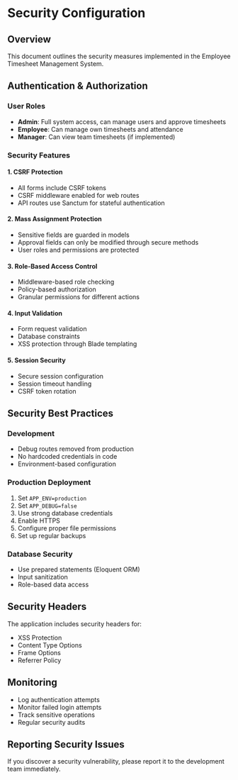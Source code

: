 # Security Configuration

## Overview
This document outlines the security measures implemented in the Employee Timesheet Management System.

## Authentication & Authorization

### User Roles
- **Admin**: Full system access, can manage users and approve timesheets
- **Employee**: Can manage own timesheets and attendance
- **Manager**: Can view team timesheets (if implemented)

### Security Features

#### 1. CSRF Protection
- All forms include CSRF tokens
- CSRF middleware enabled for web routes
- API routes use Sanctum for stateful authentication

#### 2. Mass Assignment Protection
- Sensitive fields are guarded in models
- Approval fields can only be modified through secure methods
- User roles and permissions are protected

#### 3. Role-Based Access Control
- Middleware-based role checking
- Policy-based authorization
- Granular permissions for different actions

#### 4. Input Validation
- Form request validation
- Database constraints
- XSS protection through Blade templating

#### 5. Session Security
- Secure session configuration
- Session timeout handling
- CSRF token rotation

## Security Best Practices

### Development
- Debug routes removed from production
- No hardcoded credentials in code
- Environment-based configuration

### Production Deployment
1. Set `APP_ENV=production`
2. Set `APP_DEBUG=false`
3. Use strong database credentials
4. Enable HTTPS
5. Configure proper file permissions
6. Set up regular backups

### Database Security
- Use prepared statements (Eloquent ORM)
- Input sanitization
- Role-based data access

## Security Headers
The application includes security headers for:
- XSS Protection
- Content Type Options
- Frame Options
- Referrer Policy

## Monitoring
- Log authentication attempts
- Monitor failed login attempts
- Track sensitive operations
- Regular security audits

## Reporting Security Issues
If you discover a security vulnerability, please report it to the development team immediately.
